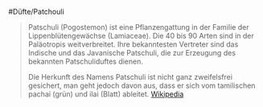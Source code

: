 #Düfte/Patchouli
> Patschuli (Pogostemon) ist eine Pflanzengattung in der Familie der Lippenblütengewächse (Lamiaceae). Die 40 bis 90 Arten sind in der Paläotropis weitverbreitet. Ihre bekanntesten Vertreter sind das Indische und das Javanische Patschuli, die zur Erzeugung des bekannten Patschuliduftes dienen.
>
> Die Herkunft des Namens Patschuli ist nicht ganz zweifelsfrei gesichert, man geht jedoch davon aus, dass er sich vom tamilischen pachai (grün) und ilai (Blatt) ableitet.
> [Wikipedia](https://de.wikipedia.org/wiki/Patschuli)